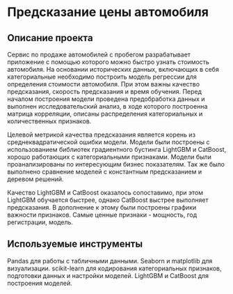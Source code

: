 # Предсказание цены автомобиля

## Описание проекта

Сервис по продаже автомобилей с пробегом разрабатывает приложение с помощью которого можно быстро узнать стоимость автомобиля. На основании исторических данных, включающих в себя категориальные необходимо построить модель регрессии для определения стоимости автомобиля. При этом важны качество предсказания, скорость предсказания и время обучения. Перед началом построения модели проведена предобработка данных и выполнен исследовательский анализ, в ходе которого построенна матрица корреляции, описаны распределения категориальных и количественных признаков.  

Целевой метрикой качества предсказания является корень из среднеквадратической ошибки модели. Модели были построены с использованием библиотек градиентного бустинга LightGBM и CatBoost, хорошо работающих с категориальными признаками. Модели были проанализированы по интересующим бизнес показателям. Так же было выполнено сравнение моделей с константным предсказанием и деревом решений. 

Качество LightGBM и CatBoost оказалось сопоставимо, при этом LightGBM обучается быстрее, однако CatBoost выстрее выполняет предсказания. В дополнение к этому были построены графики важности признаков. Самые ценные признаки - мощность, год регистрации, модель. 

## Используемые инструменты

Pandas для работы с табличными данными.
Seaborn и matplotlib для визуализации.
scikit-learn для кодирования категориальных признаков, подготовки данных и настройки моделей.
LightGBM и CatBoost для построения моделей.